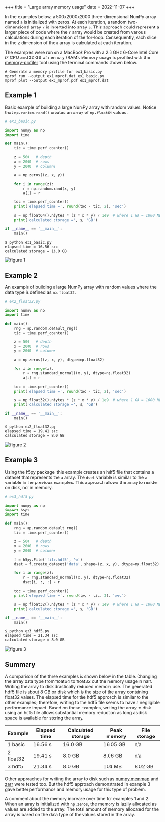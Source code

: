 +++
title = "Large array memory usage"
date = 2022-11-07
+++

In the examples below, a 500x2000x2000 three-dimensional NumPy array named `a` is initialized with zeros. At each iteration, a random two-dimensional array `r` is inserted into array `a`. This approach could represent a larger piece of code where the `r` array would be created from various calculations during each iteration of the for-loop. Consequently, each slice in the z dimension of the `a` array is calculated at each iteration.

The examples were run on a MacBook Pro with a 2.6 GHz 6-Core Intel Core i7 CPU and 32 GB of memory (RAM). Memory usage is profiled with the [memory-profiler](https://pypi.org/project/memory-profiler/) tool using the terminal commands shown below.

```
# Generate a memory profile for ex1_basic.py
mprof run --output ex1_mprof.dat ex1_basic.py
mprof plot --output ex1_mprof.pdf ex1_mprof.dat
```

## Example 1

Basic example of building a large NumPy array with random values. Notice that `np.random.rand()` creates an array of `np.float64` values.

```python
# ex1_basic.py

import numpy as np
import time

def main():
    tic = time.perf_counter()

    z = 500   # depth
    x = 2000  # rows
    y = 2000  # columns

    a = np.zeros((z, x, y))

    for i in range(z):
        r = np.random.rand(x, y)
        a[i] = r

    toc = time.perf_counter()
    print('elapsed time =', round(toc - tic, 2), 'sec')

    s = np.float64().nbytes * (z * x * y) / 1e9  # where 1 GB = 1000 MB
    print('calculated storage =', s, 'GB')

if __name__ == '__main__':
    main()
```

```
$ python ex1_basic.py
elapsed time = 16.56 sec
calculated storage = 16.0 GB
```

<p><img src="/img/numpy-large-array1.png" style="max-width:100%;" alt="figure 1"></p>

## Example 2

An example of building a large NumPy array with random values where the data type is
defined as `np.float32`.

```python
# ex2_float32.py

import numpy as np
import time

def main():
    rng = np.random.default_rng()
    tic = time.perf_counter()

    z = 500   # depth
    x = 2000  # rows
    y = 2000  # columns

    a = np.zeros((z, x, y), dtype=np.float32)

    for i in range(z):
        r = rng.standard_normal((x, y), dtype=np.float32)
        a[i] = r

    toc = time.perf_counter()
    print('elapsed time =', round(toc - tic, 2), 'sec')

    s = np.float32().nbytes * (z * x * y) / 1e9  # where 1 GB = 1000 MB
    print('calculated storage =', s, 'GB')

if __name__ == '__main__':
    main()
```

```
$ python ex2_float32.py
elapsed time = 19.41 sec
calculated storage = 8.0 GB
```

<p><img src="/img/numpy-large-array2.png" style="max-width:100%;" alt="figure 2"></p>

## Example 3

Using the h5py package, this example creates an hdf5 file that contains a dataset that represents the `a` array. The `dset` variable is similar to the `a` variable in the previous examples. This approach allows the array to reside on disk, not in memory.

```python
# ex3_hdf5.py

import numpy as np
import h5py
import time

def main():
    rng = np.random.default_rng()
    tic = time.perf_counter()

    z = 500   # depth
    x = 2000  # rows
    y = 2000  # columns

    f = h5py.File('file.hdf5', 'w')
    dset = f.create_dataset('data', shape=(z, x, y), dtype=np.float32)

    for i in range(z):
        r = rng.standard_normal((x, y), dtype=np.float32)
        dset[i, :, :] = r

    toc = time.perf_counter()
    print('elapsed time =', round(toc - tic, 2), 'sec')

    s = np.float32().nbytes * (z * x * y) / 1e9  # where 1 GB = 1000 MB
    print('calculated storage =', s, 'GB')

if __name__ == '__main__':
    main()
```

```
$ python ex3_hdf5.py
elapsed time = 21.34 sec
calculated storage = 8.0 GB
```

<p><img src="/img/numpy-large-array3.png" style="max-width:100%;" alt="figure 3"></p>

## Summary

A comparison of the three examples is shown below in the table. Changing the array data type from float64 to float32 cut the memory usage in half. Writing the array to disk drastically reduced memory use. The generated hdf5 file is about 8 GB on disk which is the size of the array containing float32 values. The elapsed time for the hdf5 approach is similar to the other examples; therefore, writing to the hdf5 file seems to have a negligible performance impact. Based on these examples, writing the array to disk using an hdf5 file allows substantial memory reduction as long as disk space is available for storing the array.

<table class="table table-dark table-hover">
<thead>
    <tr>
        <th scope="col">Example</th>
        <th scope="col">Elapsed time</th>
        <th scope="col">Calculated storage</th>
        <th scope="col">Peak memory</th>
        <th scope="col">File storage</th>
    </tr>
</thead>
<tbody>
    <tr>
        <td>1 basic</td>
        <td>16.56 s</td>
        <td>16.0 GB</td>
        <td>16.05 GB</td>
        <td>n/a</td>
    </tr>
    <tr>
        <td>2 float32</td>
        <td>19.41 s</td>
        <td>8.0 GB</td>
        <td>8.06 GB</td>
        <td>n/a</td>
    </tr>
    <tr>
        <td>3 hdf5</td>
        <td>21.34 s</td>
        <td>8.0 GB</td>
        <td>104 MB</td>
        <td>8.02 GB</td>
    </tr>
</tbody>
</table>

Other approaches for writing the array to disk such as [numpy.memmap](https://numpy.org/doc/stable/reference/generated/numpy.memmap.html) and [zarr](https://zarr.readthedocs.io/en/stable/) were tested too. But the hdf5 approach demonstrated in example 3 gave better performance and memory usage for this type of problem.

A comment about the memory increase over time for examples 1 and 2. When an array is initialized with `np.zeros`, the memory is lazily allocated as values are added to the array. The total amount of memory allocated for the array is based on the data type of the values stored in the array.

